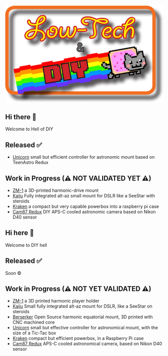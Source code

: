 <picture>
    <img
        alt="A pixel art of a Dophin with text: Flipper Devices"
        src="/profile/Low_tech_DIY.png">
</picture>

## Hi there 👋
Welcome to Hell of DIY

## Released ✅

- [Unicorn](https://github.com/zUrp-Astronomics/TeenAstro-Redux) small but efficient controller for astronomic mount based on TeenAstro Redux

## Work in Progress (⚠ NOT VALIDATED YET ⚠)

- [ZM-1](https://github.com/zUrp-Astronomics/ZM-1) a 3D-printed harmonic-drive mount
- [Kaiju](https://github.com/zUrp-Astronomics/) Fully integrated alt-az small mount for DSLR like a SeeStar with steroids
- [Kraken](https://github.com/zUrp-Astronomics/) a compact but very capable powerbox into a raspberry pi case
- [Cam87 Redux](https://github.com/zUrp-Astronomics/Cam87-Redux) DIY APS-C cooled astronomic camera based on Nikon D40 sensor


## Hi here 👋
Welcome to DIY hell

## Released ✅

Soon ©️

## Work in Progress (⚠ NOT YET VALIDATED ⚠)

- [ZM-1](https://github.com/zUrp-Astronomics/ZM-1) a 3D printed harmonic player holder
- [Kaiju](https://github.com/zUrp-Astronomics/) Small fully integrated alt-az mount for DSLR, like a SeeStar on steroids
- [Berserker](https://github.com/zUrp-Astronomics/TeenAstro-Redux) Open Source harmonic equatorial mount, 3D printed with CNC machined core
- [Unicorn](https://github.com/zUrp-Astronomics/TeenAstro-Redux) small but effective controller for astronomical mount, with the size of a Tic-Tac box
- [Kraken](https://github.com/zUrp-Astronomics/) compact but efficient powerbox, in a Raspberry Pi case
- [Cam87 Redux](https://github.com/zUrp-Astronomics/Cam87-Redux) APS-C cooled astronomical camera, based on Nikon D40 sensor
